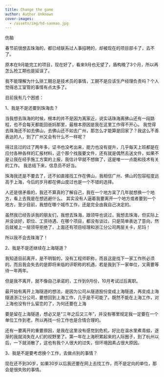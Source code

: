 ```yaml
---
title: Change the game
author: Author Unknown
cover-images:
  - /assets/img/hd-sanmao.jpg
---
```


伤脑

<!-- excerpt -->

春节前很想去珠海的，都已经联系过人事招聘的，却被现在的项目部卡了，去不了。

原本在9月能完工的项目，现在好了，看来9月也无望了，盾构晚了3个月，所以再怎么抢工期也是延误了。

我不能理解为什么排工期总是技术员的事情，工期不是应该生产经理负责吗？个人觉得总工室管的事情有点太多了。

目前我有几个困惑：

1、我是不是还要到珠海去？

当我想去珠海的时候，根本的并不是因为离家近，说实话珠海离佛山还有一段路程，也不会每天都能回爸妈那里，最根本原因是我在这里工作得不开心。
我觉得去珠海还不如去佛山，去佛山还不如去广州，那怎么才能算是回家了？我这么不善表达的人，到了广州又会有什么不一样呢？

得过且过的过了两年多，证书也没考出来，能力也没有提升，几乎每天上班都是在应付各种各样的汇报材料，这个那个找我要文件，还有就是偶然去送文件，如果不是让我在经手施工方案的上报，我估计早就不想做了，这是唯一一点能和技术有关的工作。
我总结下来，信息员不好当。

珠海我还是不要去了，还不如直接找工作在佛山，我相信广州、佛山的包容程度远高于上海，今后的岁月都在佛山度过也是一个不错的选择。

人还是很矛盾的，我还不算真的了解自己，我在一个地方呆了几年就想换一个地方，看上去我是在想逃避什么。
其实没有人逼着我要离开一个地方或者要到一个地方，至少目前，我想在哪个城市工作，还是完全由我自己决定的。

虽然我已经告诉我的朋友们，我想去珠海，跟领导也说过，我想去珠海，但实际上并没谈好，职位、工资待遇、在哪个项目，都没有谈过，只是简单表达了意向，然后就被上一层领导拒绝了，上面还有项目经理和浙江分公司两层关卡，尼玛！

所以我不会去珠海了！

2、我是不是还继续在上海隧道？

我知道目前离开，是不明智的，没有工程师职称，而且这是找下一家工作所必须的。而且我会失去的是即将来临的评职称的机遇，若是我到下一家单位，又需要等待一年两年。

但是我不离开，就不像自己承诺的，工作到9月份，10月考试过后离职。

最开始有离开上海隧道的想法，是因为公司从隧道股份变成上海隧道，再变成上海隧道浙江分公司，要想回到上海工作，几乎是不可能了。既然不能在上海工作，对上海也没有什么留恋的了，为何还要在上海

要是留在上海隧道，想必又是“三年之后又三年”，并没有哪里规定我一定要在一个单位工作到老，所以再找一份工作也是合情合理的。

还有一要离开的重要原因，是我在这里没有感觉到危机，好比在温水里煮青蛙，逐渐的我就消失在人们的视野里了。第一年在上海积累起来的人际圈子，到了杭州以后，一下就消散了，这也有我个人很大的过失，但环境因素占很大原因。



3、我是不是要考虑换个工作，去做点别的事情？

现在还不到30岁，如果30岁以后我还要在网上去找工作，而不是定向的单位，那会是很失败的事情。